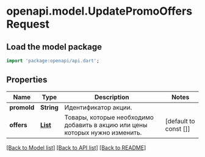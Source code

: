 # openapi.model.UpdatePromoOffersRequest

## Load the model package
```dart
import 'package:openapi/api.dart';
```

## Properties
Name | Type | Description | Notes
------------ | ------------- | ------------- | -------------
**promoId** | **String** | Идентификатор акции. | 
**offers** | [**List<UpdatePromoOfferDTO>**](UpdatePromoOfferDTO.md) | Товары, которые необходимо добавить в акцию или цены которых нужно изменить. | [default to const []]

[[Back to Model list]](../README.md#documentation-for-models) [[Back to API list]](../README.md#documentation-for-api-endpoints) [[Back to README]](../README.md)


